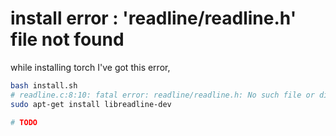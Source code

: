 # install error : 'readline/readline.h' file not found


while installing torch I've got this error,

```sh
bash install.sh
# readline.c:8:10: fatal error: readline/readline.h: No such file or directory
sudo apt-get install libreadline-dev

# TODO

```

